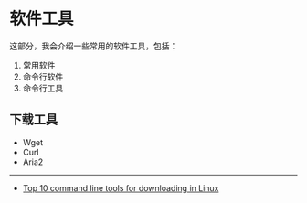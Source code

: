 # 软件工具

这部分，我会介绍一些常用的软件工具，包括：

1. 常用软件
1. 命令行软件
1. 命令行工具



## 下载工具

* Wget
* Curl
* Aria2

---

* [Top 10 command line tools for downloading in Linux](http://www.unixmen.com/top-10-command-line-tools-downloading-linux/)